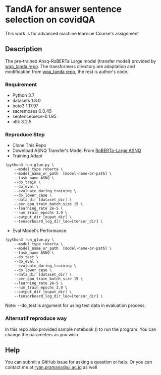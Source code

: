 # TandA for answer sentence selection on covidQA

This work is for advanced machine learnine Course's assignment  

## Description

The pre-trained Ansq-RoBERTa Large model (transfer model)  provided by [wqa_tanda repo](https://github.com/alexa/wqa_tanda).  The transformers directory are adaptation and modification from [wqa_tanda repo](https://github.com/alexa/wqa_tanda), the rest is author's code.

### Requirement
* Python 3.7
* datasets 1.8.0
* boto3 1.17.97
* sacremoses 0.0.45
* sentencepiece-0.1.95 
* nltk 3.2.5

### Reproduce Step

* Clone This Repo
* Download ASNQ Transfer's Model From [RoBERTa-Large ASNQ](https://wqa-public.s3.amazonaws.com/tanda-aaai-2020/models/tanda_roberta_large_asnq.tar)
* Training Adapt 
```
!python3 run_glue.py \
    --model_type roberta \
    --model_name_or_path  [model-name-or-path] \
    --task_name ASNQ \
    --do_train \
    --do_eval \
    --evaluate_during_training \
    --do_lower_case \
    --data_dir [dataset_dir] \
    --per_gpu_train_batch_size 15 \
    --learning_rate 2e-5 \
    --num_train_epochs 3.0 \
    --output_dir [ouput_dir] \
    --tensorboard_log_dir_loc=[tensor_dir] \
```
* Eval Model's Performance
```
!python3 run_glue.py \
    --model_type roberta \
    --model_name_or_path  [model-name-or-path] \
    --task_name ASNQ \
    --do_test \
    --do_eval \
    --evaluate_during_training \
    --do_lower_case \
    --data_dir [dataset_dir] \
    --per_gpu_train_batch_size 15 \
    --learning_rate 2e-5 \
    --num_train_epochs 3.0 \
    --output_dir [ouput_dir] \
    --tensorboard_log_dir_loc=[tensor_dir] \
```

Note: --do_test is argument for using test data in evaluation process.

### Alternatif reproduce way

In this repo also provided sample notebook () to run the program. You can change the parameters as you wish

## Help

You can submit a GitHub issue for asking a question or help. Or you can contact me at ryan.pramana@ui.ac.id as well

